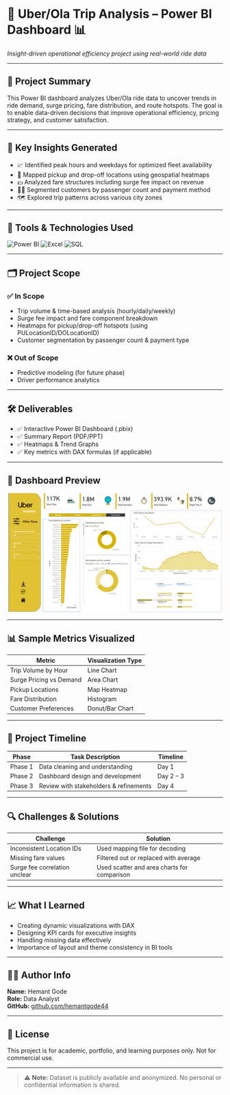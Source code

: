 
# 🚖 Uber/Ola Trip Analysis – Power BI Dashboard 📊  
*Insight-driven operational efficiency project using real-world ride data*

---

## 🧠 Project Summary

This Power BI dashboard analyzes Uber/Ola ride data to uncover trends in ride demand, surge pricing, fare distribution, and route hotspots. The goal is to enable data-driven decisions that improve operational efficiency, pricing strategy, and customer satisfaction.

---

## 🎯 Key Insights Generated

- 📈 Identified peak hours and weekdays for optimized fleet availability
- 🚕 Mapped pickup and drop-off locations using geospatial heatmaps
- 💵 Analyzed fare structures including surge fee impact on revenue
- 🧍‍♂️ Segmented customers by passenger count and payment method
- 🗺️ Explored trip patterns across various city zones

---

## 🔧 Tools & Technologies Used

![Power BI](https://img.shields.io/badge/Tool-PowerBI-yellow?style=flat-square&logo=powerbi)
![Excel](https://img.shields.io/badge/Tool-Excel-green?style=flat-square&logo=microsoft-excel)
![SQL](https://img.shields.io/badge/Tool-SQL-blue?style=flat-square&logo=mysql)

---

## 🗂️ Project Scope

### ✅ In Scope
- Trip volume & time-based analysis (hourly/daily/weekly)
- Surge fee impact and fare component breakdown
- Heatmaps for pickup/drop-off hotspots (using PULocationID/DOLocationID)
- Customer segmentation by passenger count & payment type

### ❌ Out of Scope
- Predictive modeling (for future phase)
- Driver performance analytics

---

## 🛠️ Deliverables

- ✅ Interactive Power BI Dashboard (.pbix)
- ✅ Summary Report (PDF/PPT)
- ✅ Heatmaps & Trend Graphs
- ✅ Key metrics with DAX formulas (if applicable)

---

## 📸 Dashboard Preview

![Dashboard Screenshot](https://github.com/hemantgode44/hemantgode44/blob/main/Project/PowerBI/TaxiService%20Bi%20report.png)

---

## 📊 Sample Metrics Visualized

| Metric                  | Visualization Type |
|------------------------|---------------------|
| Trip Volume by Hour    | Line Chart          |
| Surge Pricing vs Demand| Area Chart          |
| Pickup Locations       | Map Heatmap         |
| Fare Distribution      | Histogram           |
| Customer Preferences   | Donut/Bar Chart     |

---

## 🧩 Project Timeline

| Phase       | Task Description                        | Timeline     |
|-------------|------------------------------------------|--------------|
| Phase 1     | Data cleaning and understanding          | Day 1        |
| Phase 2     | Dashboard design and development         | Day 2 – 3    |
| Phase 3     | Review with stakeholders & refinements   | Day 4        |

---

## 🔍 Challenges & Solutions

| Challenge                         | Solution |
|----------------------------------|----------|
| Inconsistent Location IDs        | Used mapping file for decoding |
| Missing fare values              | Filtered out or replaced with average |
| Surge fee correlation unclear    | Used scatter and area charts for comparison |

---

## 📈 What I Learned

- Creating dynamic visualizations with DAX
- Designing KPI cards for executive insights
- Handling missing data effectively
- Importance of layout and theme consistency in BI tools

---

## 👨‍💼 Author Info

**Name:** Hemant Gode  
**Role:** Data Analyst  
**GitHub:** [github.com/hemantgode44](https://github.com/hemantgode44)

---

## 📄 License

This project is for academic, portfolio, and learning purposes only. Not for commercial use.

---

> ⚠️ **Note:** Dataset is publicly available and anonymized. No personal or confidential information is shared.
